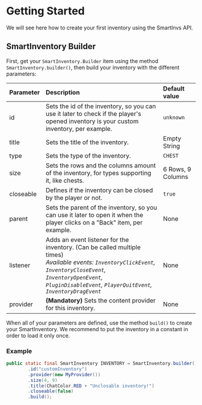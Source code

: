 # Getting Started

We will see here how to create your first inventory using the SmartInvs API.

## SmartInventory Builder

First, get your `SmartInventory.Builder` item using the method `SmartInventory.builder()`,
then build your inventory with the different parameters:

| Parameter | Description | Default value |
| ------------- |:-------------|:-----|
| id | Sets the id of the inventory, so you can use it later to check if the player's opened inventory is your custom inventory, per example. | `unknown` |
| title | Sets the title of the inventory. | Empty String |
| type | Sets the type of the inventory. | `CHEST` |
| size | Sets the rows and the columns amount of the inventory, for types supporting it, like chests. | 6 Rows, 9 Columns |
| closeable | Defines if the inventory can be closed by the player or not. | `true` |
| parent | Sets the parent of the inventory, so you can use it later to open it when the player clicks on a "Back" item, per example. | None |
| listener | Adds an event listener for the inventory. (Can be called multiple times) <br> *Available events: `InventoryClickEvent`, `InventoryCloseEvent`, `InventoryOpenEvent`, `PluginDisableEvent`, `PlayerQuitEvent`, `InventoryDragEvent`* | None |
| provider | **(Mandatory)** Sets the content provider for this inventory. | None |

When all of your parameters are defined, use the method `build()` to create your SmartInventory. We recommend to put the inventory in a constant in order to load it only once.

### Example
```java
public static final SmartInventory INVENTORY = SmartInventory.builder()
        .id("customInventory")
        .provider(new MyProvider())
        .size(4, 9)
        .title(ChatColor.RED + "Unclosable inventory!")
        .closeable(false)
        .build();
```

